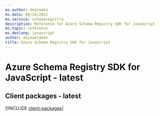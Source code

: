 ```yaml
---
ms.author: dealmaha
ms.data: 09/19/2022
ms.service: schemaregistry
description: Reference for Azure Schema Registry SDK for JavaScript
ms.topic: reference
ms.devlang: javascript
author: deyaaeldeen
title: Azure Schema Registry SDK for JavaScript
---
```

# Azure Schema Registry SDK for JavaScript - latest

## Client packages - latest
[!INCLUDE [client-packages](schema-registry-client-index.md)]